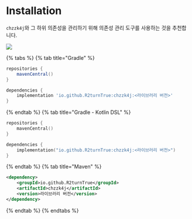 # Installation
`chzzk4j`와 그 하위 의존성을 관리하기 위해 의존성 관리 도구를 사용하는 것을 추천합니다.

![](https://img.shields.io/maven-central/v/io.github.R2turnTrue/chzzk4j)

{% tabs %}
{% tab title="Gradle" %}
```groovy
repositories {
    mavenCentral()
}

dependencies {
    implementation 'io.github.R2turnTrue:chzzk4j:<라이브러리 버전>'
}
```
{% endtab %}
{% tab title="Gradle - Kotlin DSL" %}
```kotlin
repositories {
    mavenCentral()
}

dependencies {
    implementation("io.github.R2turnTrue:chzzk4j:<라이브러리 버전>")
}
```
{% endtab %}
{% tab title="Maven" %}
```xml
<dependency>
    <groupId>io.github.R2turnTrue</groupId>
    <artifactId>chzzk4j</artifactId>
    <version>라이브러리 버전</version>
</dependency>
```
{% endtab %}
{% endtabs %}